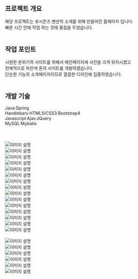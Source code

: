 
## 프로젝트 개요

해당 프로젝트는 포시즌즈 펜션의 소개를 위해 만들어진 홈페이지 입니다.
<br/>
빠른 시간 안에 작업 하는 것에 중점을 두었습니다.
<br/>
<br/>

## 작업 포인트

시원한 분위기의 사이트를 위해서 메인페이지에 사진을 크게 위치시켰고
<br/>
전체적으로 파란색 톤의 사이트를 개발하였습니다.
<br/>
단순한 기능의 소개페이지이므로 깔끔한 디자인에 집중하였습니다.
<br/>
<br/>


## 개발 기술

Java·Spring
<br/>
Handlebars·HTML5/CSS3·Bootstrap4
<br/>
Javascript·Ajax·JQuery
<br/>
MySQL·Mybatis
<br/> 
<br/> 
<br/> 
<br/> 
![이미지 설명](fourseason/fourseason_1.png)
<br/> 
![이미지 설명](fourseason/fourseason_2.png)
<br/> 
![이미지 설명](fourseason/fourseason_3.png)
<br/> 
![이미지 설명](fourseason/fourseason_4.png)
<br/> 
![이미지 설명](fourseason/fourseason_5.png)
<br/> 
![이미지 설명](fourseason/fourseason_6.png)
<br/> 
![이미지 설명](fourseason/fourseason_7.png)
<br/> 
![이미지 설명](fourseason/fourseason_8.png)
<br/> 
![이미지 설명](fourseason/fourseason_9.png)
<br/> 
![이미지 설명](fourseason/fourseason_10.png)
<br/> 
![이미지 설명](fourseason/fourseason_11.png)
<br/> 
![이미지 설명](fourseason/fourseason_12.png)
<br/> 
![이미지 설명](fourseason/fourseason_13.png)
<br/> 
![이미지 설명](fourseason/fourseason_14.png)
<br/> 
![이미지 설명](fourseason/fourseason_15.png)
<br/> <br/> 
![이미지 설명](fourseason/fourseason_16.png)
<br/> 
![이미지 설명](fourseason/fourseason_17.png)
<br/> 
![이미지 설명](fourseason/fourseason_18.png)
<br/> 
![이미지 설명](fourseason/fourseason_19.png)
<br/> 
![이미지 설명](fourseason/fourseason_20.png)
<br/> 
![이미지 설명](fourseason/fourseason_21.png)

